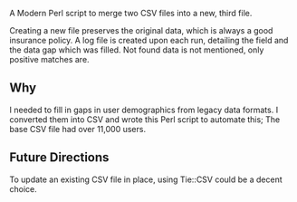 A Modern Perl script to merge two CSV files into a new, third file.

Creating a new file preserves the original data, which is always a good
insurance policy. A log file is created upon each run, detailing the field and
the data gap which was filled. Not found data is not mentioned, only positive
matches are.


Why
---

I needed to fill in gaps in user demographics from legacy data formats. I
converted them into CSV and wrote this Perl script to automate this; The base
CSV file had over 11,000 users.


Future Directions
-----------------

To update an existing CSV file in place, using Tie::CSV could be a decent choice.
